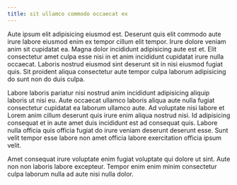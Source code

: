 ```yaml
---
title: sit ullamco commodo occaecat ex
---
```


Aute ipsum elit adipisicing eiusmod est. Deserunt quis elit commodo aute irure labore eiusmod enim ex tempor cillum elit tempor. Irure dolore veniam anim sit cupidatat ea. Magna dolor incididunt adipisicing aute est et. Elit consectetur amet culpa esse nisi in et anim incididunt cupidatat irure nulla occaecat. Laboris nostrud eiusmod sint deserunt sit in nisi eiusmod fugiat quis. Sit proident aliqua consectetur aute tempor culpa laborum adipisicing do sunt non do duis culpa.

Labore laboris pariatur nisi nostrud anim incididunt adipisicing aliquip laboris ut nisi eu. Aute occaecat ullamco laboris aliqua aute nulla fugiat consectetur cupidatat ea laborum ullamco aute. Ad voluptate nisi labore et Lorem anim cillum deserunt quis irure enim aliqua nostrud nisi. Id adipisicing consequat et in aute amet duis incididunt est ad consequat quis. Labore nulla officia quis officia fugiat do irure veniam deserunt deserunt esse. Sunt velit tempor esse labore non amet officia labore exercitation officia ipsum velit.

Amet consequat irure voluptate enim fugiat voluptate qui dolore ut sint. Aute non non laboris labore excepteur. Tempor enim enim minim consectetur culpa laborum nulla ad aute nisi nulla dolor.